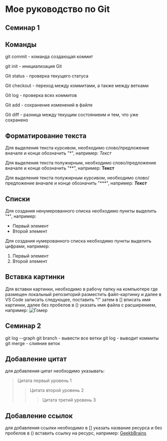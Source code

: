 # Мое руководство по Git
 
 ## Семинар 1
 
 ## Команды
 
 git commit - команда создающая коммит

 git init - инициализация Git

 Git status - проверка текущего статуса

 Git checkout - переход между коммитами, а также между ветками

 Git log - проверка всех коммитов

 Git add - сохранение изменений в файле

 Git diff - разница между текущим состояниеим и тем, что уже сохранено

## Форматирование текста

Для выделения текста курсивом, необходимо слово/предложение вначале и конце обозначить "*", например:
*Текст*

Для выделения текста полужирным, необходимо слово/предложение вначале и конце обозначить "**", например:
**Текст**

Для выделения текста полужирным курсивом, необходимо слово/предложение вначале и конце обозначить "***", например:
***Текст***

## Списки

Для создания ненумерованного списка необходимо пункты выделить "*", например:
* Первый элемент
* Второй элемент

Для создания нумерованного списка необходимо пункты выделить цифрами, например:
1. Первый элемент
2. Второй элемент

## Вставка картинки

Для вставки картинки, необходимо в рабочу папку на компьютере где размещен локальный репозиторий разместить файл-картинку и далее в VS Code записать следующее, поставить "!" затем в [] вписать имя картинки, далее без пробелов в () указать имя файла с расширением, например: ![Гомер](Гомер.jpeg)

## Семинар 2

git log --graph
git branch - вывести все ветки
git log - выводит коммиты
git merge - слияние веток

## Добавление цитат

для добавления цитат необходимо указывать:
> Цитата первый уровень 1
>> Цитата второй уровень 2
>>> Цитата третий уровень 3
## Добавление ссылок

для добавления ссылки необходимо в [] указать название ресурса и без пробелов в () вставить ссылку на ресурс, например: [GeekbBrains](https://gb.ru/)
